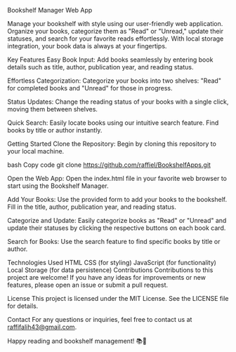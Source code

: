 Bookshelf Manager Web App

Manage your bookshelf with style using our user-friendly web application. Organize your books, categorize them as "Read" or "Unread," update their statuses, and search for your favorite reads effortlessly. With local storage integration, your book data is always at your fingertips.

Key Features
Easy Book Input: Add books seamlessly by entering book details such as title, author, publication year, and reading status.

Effortless Categorization: Categorize your books into two shelves: "Read" for completed books and "Unread" for those in progress.

Status Updates: Change the reading status of your books with a single click, moving them between shelves.

Quick Search: Easily locate books using our intuitive search feature. Find books by title or author instantly.

Getting Started
Clone the Repository: Begin by cloning this repository to your local machine.

bash
Copy code
git clone https://github.com/raffiel/BookshelfApps.git

Open the Web App: Open the index.html file in your favorite web browser to start using the Bookshelf Manager.

Add Your Books: Use the provided form to add your books to the bookshelf. Fill in the title, author, publication year, and reading status.

Categorize and Update: Easily categorize books as "Read" or "Unread" and update their statuses by clicking the respective buttons on each book card.

Search for Books: Use the search feature to find specific books by title or author.

Technologies Used
HTML
CSS (for styling)
JavaScript (for functionality)
Local Storage (for data persistence)
Contributions
Contributions to this project are welcome! If you have any ideas for improvements or new features, please open an issue or submit a pull request.

License
This project is licensed under the MIT License. See the LICENSE file for details.

Contact
For any questions or inquiries, feel free to contact us at raffifalih43@gmail.com.

Happy reading and bookshelf management! 📚📖
